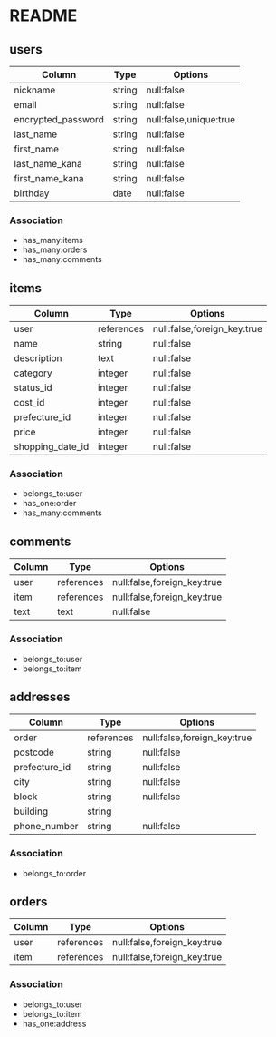 # README

## users

|Column            |Type  |Options               |
|------------------|------|----------------------|
|nickname          |string|null:false            |
|email             |string|null:false            |
|encrypted_password|string|null:false,unique:true|
|last_name         |string|null:false            |
|first_name        |string|null:false            |
|last_name_kana    |string|null:false            |
|first_name_kana   |string|null:false            |
|birthday          |date  |null:false            |

### Association
- has_many:items
- has_many:orders
- has_many:comments


## items
|Column          |Type      |Options                    |
|----------------|----------|---------------------------|
|user            |references|null:false,foreign_key:true|
|name            |string    |null:false                 |
|description     |text      |null:false                 |
|category        |integer   |null:false                 |
|status_id       |integer   |null:false                 |
|cost_id         |integer   |null:false                 |
|prefecture_id   |integer   |null:false                 |
|price           |integer   |null:false                 |
|shopping_date_id|integer   |null:false                 |

### Association
- belongs_to:user
- has_one:order
- has_many:comments


## comments
|Column|Type      |Options                    |
|------|----------|---------------------------|
|user  |references|null:false,foreign_key:true|
|item  |references|null:false,foreign_key:true|
|text  |text      |null:false                 |

### Association
- belongs_to:user
- belongs_to:item



## addresses
|Column       |Type      |Options                    |
|-------------|----------|---------------------------|
|order        |references|null:false,foreign_key:true|
|postcode     |string    |null:false                 |
|prefecture_id|string    |null:false                 |
|city         |string    |null:false                 |
|block        |string    |null:false                 |
|building     |string    |                           |
|phone_number |string    |null:false                 |


### Association
- belongs_to:order



## orders
|Column|Type      |Options                    |
|------|----------|---------------------------|
|user  |references|null:false,foreign_key:true|
|item  |references|null:false,foreign_key:true|

### Association
- belongs_to:user
- belongs_to:item
- has_one:address